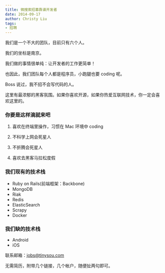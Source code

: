 ```yaml
---
title: 微搜索招募靠谱开发者
date: 2014-09-17
author: Christy Liu
tags:
- 招聘
---
```


我们是一个不大的团队，目前只有六个人。

我们的坐标是南京。

我们做的事情很单纯：让开发者的工作更简单！

也因此，我们团队每个人都是程序员，小跑腿也要 coding 呢。

Boss 说过，我不招不会写代码的人。

这里有最浓郁的黑客氛围。如果你喜欢开源，如果你热爱互联网技术，你一定会喜欢这里的。

### 你要是这样滴就来吧

1. 喜欢在终端里操作，习惯在 Mac 环境中 coding

2. 不科学上网会死星人

3. 不折腾会死星人

4. 喜欢去黑客马拉松度假

### 我们现有的技术栈

* Ruby on Rails(前端框架：Backbone)
* MongoDB
* Riak
* Redis
* ElasticSearch
* Scrapy
* Docker

### 我们缺的技术栈

* Android
* iOS

联系邮箱：[jobs@tinysou.com](mailto:jobs@tinysou.com)

无需简历，附带几个链接，几个帐户，随便扯两句即可。
